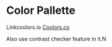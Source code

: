 



# Color Pallette

Linkcoolors.io [Coolors.co](https://coolors.co)

Also use contrast checker feature in it.N